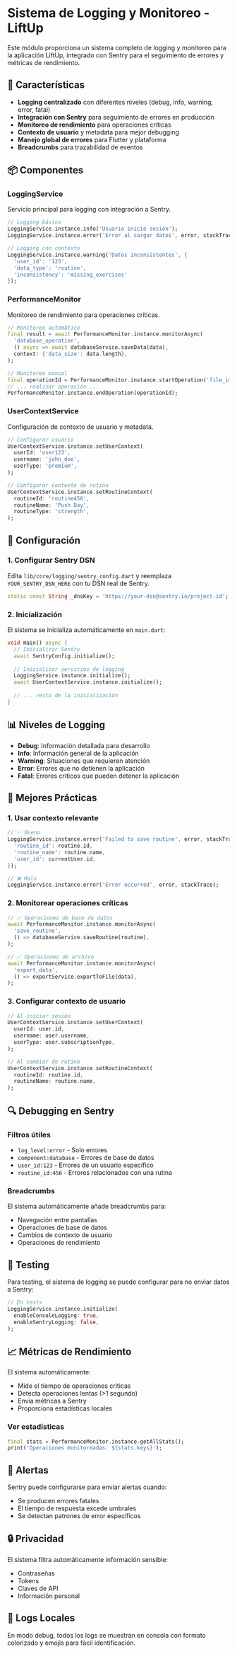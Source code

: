 # Sistema de Logging y Monitoreo - LiftUp

Este módulo proporciona un sistema completo de logging y monitoreo para la aplicación LiftUp, integrado con Sentry para el seguimiento de errores y métricas de rendimiento.

## 🚀 Características

- **Logging centralizado** con diferentes niveles (debug, info, warning, error, fatal)
- **Integración con Sentry** para seguimiento de errores en producción
- **Monitoreo de rendimiento** para operaciones críticas
- **Contexto de usuario** y metadata para mejor debugging
- **Manejo global de errores** para Flutter y plataforma
- **Breadcrumbs** para trazabilidad de eventos

## 📦 Componentes

### LoggingService
Servicio principal para logging con integración a Sentry.

```dart
// Logging básico
LoggingService.instance.info('Usuario inició sesión');
LoggingService.instance.error('Error al cargar datos', error, stackTrace);

// Logging con contexto
LoggingService.instance.warning('Datos inconsistentes', {
  'user_id': '123',
  'data_type': 'routine',
  'inconsistency': 'missing_exercises'
});
```

### PerformanceMonitor
Monitoreo de rendimiento para operaciones críticas.

```dart
// Monitoreo automático
final result = await PerformanceMonitor.instance.monitorAsync(
  'database_operation',
  () async => await databaseService.saveData(data),
  context: {'data_size': data.length},
);

// Monitoreo manual
final operationId = PerformanceMonitor.instance.startOperation('file_import');
// ... realizar operación ...
PerformanceMonitor.instance.endOperation(operationId);
```

### UserContextService
Configuración de contexto de usuario y metadata.

```dart
// Configurar usuario
UserContextService.instance.setUserContext(
  userId: 'user123',
  username: 'john_doe',
  userType: 'premium',
);

// Configurar contexto de rutina
UserContextService.instance.setRoutineContext(
  routineId: 'routine456',
  routineName: 'Push Day',
  routineType: 'strength',
);
```

## 🔧 Configuración

### 1. Configurar Sentry DSN

Edita `lib/core/logging/sentry_config.dart` y reemplaza `YOUR_SENTRY_DSN_HERE` con tu DSN real de Sentry.

```dart
static const String _dnsKey = 'https://your-dsn@sentry.io/project-id';
```

### 2. Inicialización

El sistema se inicializa automáticamente en `main.dart`:

```dart
void main() async {
  // Inicializar Sentry
  await SentryConfig.initialize();
  
  // Inicializar servicios de logging
  LoggingService.instance.initialize();
  await UserContextService.instance.initialize();
  
  // ... resto de la inicialización
}
```

## 📊 Niveles de Logging

- **Debug**: Información detallada para desarrollo
- **Info**: Información general de la aplicación
- **Warning**: Situaciones que requieren atención
- **Error**: Errores que no detienen la aplicación
- **Fatal**: Errores críticos que pueden detener la aplicación

## 🎯 Mejores Prácticas

### 1. Usar contexto relevante
```dart
// ✅ Bueno
LoggingService.instance.error('Failed to save routine', error, stackTrace, {
  'routine_id': routine.id,
  'routine_name': routine.name,
  'user_id': currentUser.id,
});

// ❌ Malo
LoggingService.instance.error('Error occurred', error, stackTrace);
```

### 2. Monitorear operaciones críticas
```dart
// ✅ Operaciones de base de datos
await PerformanceMonitor.instance.monitorAsync(
  'save_routine',
  () => databaseService.saveRoutine(routine),
);

// ✅ Operaciones de archivo
await PerformanceMonitor.instance.monitorAsync(
  'export_data',
  () => exportService.exportToFile(data),
);
```

### 3. Configurar contexto de usuario
```dart
// Al iniciar sesión
UserContextService.instance.setUserContext(
  userId: user.id,
  username: user.username,
  userType: user.subscriptionType,
);

// Al cambiar de rutina
UserContextService.instance.setRoutineContext(
  routineId: routine.id,
  routineName: routine.name,
);
```

## 🔍 Debugging en Sentry

### Filtros útiles
- `log_level:error` - Solo errores
- `component:database` - Errores de base de datos
- `user_id:123` - Errores de un usuario específico
- `routine_id:456` - Errores relacionados con una rutina

### Breadcrumbs
El sistema automáticamente añade breadcrumbs para:
- Navegación entre pantallas
- Operaciones de base de datos
- Cambios de contexto de usuario
- Operaciones de rendimiento

## 🧪 Testing

Para testing, el sistema de logging se puede configurar para no enviar datos a Sentry:

```dart
// En tests
LoggingService.instance.initialize(
  enableConsoleLogging: true,
  enableSentryLogging: false,
);
```

## 📈 Métricas de Rendimiento

El sistema automáticamente:
- Mide el tiempo de operaciones críticas
- Detecta operaciones lentas (>1 segundo)
- Envía métricas a Sentry
- Proporciona estadísticas locales

### Ver estadísticas
```dart
final stats = PerformanceMonitor.instance.getAllStats();
print('Operaciones monitoreadas: ${stats.keys}');
```

## 🚨 Alertas

Sentry puede configurarse para enviar alertas cuando:
- Se producen errores fatales
- El tiempo de respuesta excede umbrales
- Se detectan patrones de error específicos

## 🔒 Privacidad

El sistema filtra automáticamente información sensible:
- Contraseñas
- Tokens
- Claves de API
- Información personal

## 📝 Logs Locales

En modo debug, todos los logs se muestran en consola con formato colorizado y emojis para fácil identificación.
